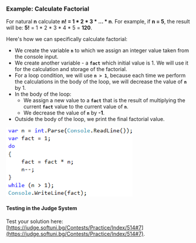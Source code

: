 ### Example: Calculate Factorial

For natural **n** calculate **n! = 1 \* 2 \* 3 \* … \* n**. For example, if **n = 5**, the result will be: **5!** = 1 \* 2 \* 3 \* 4 \* 5 = **120**.

Here's how we can specifically calculate factorial:

   * We create the variable **`n`** to which we assign an integer value taken from the console input.
   * We create another variable - a **`fact`** which initial value is 1. We will use it for the calculation and storage of the factorial.
   * For a loop condition, we will use **`n > 1`**, because each time we perform the calculations in the body of the loop, we will decrease the value of **`n`** by 1.
   * In the body of the loop:
      * We assign a new value to a **`fact`** that is the result of multiplying the current **`fact`** value to the current value of **`n`**.
      * We decrease the value of **`n`** by **-1**.
   * Outside the body of the loop, we print the final factorial value.
   
![](/assets/chapter-7-images/08.Factorial-01.png)

#### Testing in the Judge System

Test your solution here: [https://judge.softuni.bg/Contests/Practice/Index/514#7](https://judge.softuni.bg/Contests/Practice/Index/514#7).
